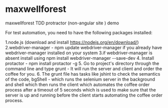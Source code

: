 # maxwellforest
maxwellforest TDD protractor (non-angular site ) demo

For test automation, you need to have the following packages installed:

1.node.js (download and install https://nodejs.org/en/download/)
2.webdriver-manager - npm update webdriver-manager if you already have webdriver-manager installed on your system
3.if webdriver-manager is absent install using npm install webdriver-manager --save-dev
4. Install protactor - npm install  protactor -g
5. Go to project's directory through the command line <project directory path> and type grunt  - It will run the 
server and client and order the coffee for you.
6. The grunt file has tasks like jshint to check the semantics of the code, bgShell - which runs the selenium server
in the background and shell which then runs the client which automates the coffee order process after a timeout of 5 seconds 
which is used to make sure that the server is up and running before the client starts automating the coffee order process.